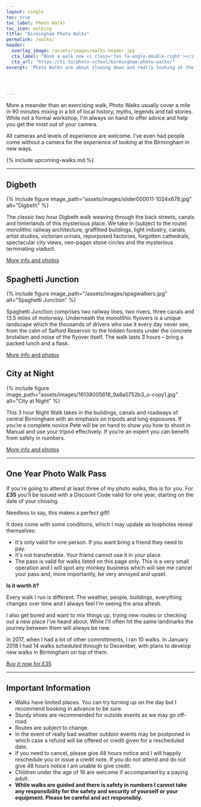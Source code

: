 ```yaml
---
layout: single
toc: true
toc_label: Photo Walks
toc_icon: walking
title: "Birmingham Photo Walks"
permalink: /walks/
header:
  overlay_image: /assets/images/walks-header.jpg
  cta_label: "Book a walk now <i class='fas fa-angle-double-right'></i>"
  cta_url: "https://ti.to/photo-school/birmingham-photo-walks/"
excerpt: 'Photo Walks are about slowing down and really looking at the details of the city while learning from being in a group.'




---
```



More a meander than an exercising walk, Photo Walks usually cover a mile in 90 minutes mixing in a bit of local history, myths, legends and tall stories. While not a formal workshop, I'm always on hand to offer advice and help you get the most out of your camera.

All cameras and levels of experience are welcome. I've even had people come without a camera for the experience of looking at the Birmingham in new ways.

{% include upcoming-walks.md %}

* * * 

## Digbeth

{% include figure image_path="assets/images/slider000011-1024x678.jpg" alt="Digbeth" %}

The classic two hour Digbeth walk weaving through the back streets, canals and hinterlands of this mysterious place. We take in (subject to the route) monolithic railway architecture, graffitied buildings, light industry, canals, artist studios, victorian urinals, repurposed factories, forgotten cathedrals, spectacular city views, neo-pagan stone circles and the mysterious terminating viaduct.

<a href="/digbeth" class="btn btn--primary">More info and photos</a>

## Spaghetti Junction

{% include figure image_path="/assets/images/spagwalkers.jpg" alt="Spaghetti Junction" %}

Spaghetti Junction comprises two railway lines, two rivers, three canals and 13.5 miles of motorway. Underneath the monolithic flyovers is a unique landscape which the thousands of drivers who use it every day never see, from the calm of Salford Reservoir to the hidden forests under the concrete brutalism and noise of the flyover itself. The walk lasts 3 hours – bring a packed lunch and a flask. 

<a href="/spaghetti-junction" class="btn btn--primary">More info and photos</a>

## City at Night

{% include figure image_path="assets/images/16138005618_9a8a0752b3_o-copy1.jpg" alt="City at Night" %}

This 3 hour Night Walk takes in the buildings, canals and roadways of central Birmingham with an emphasis on tripods and long exposures. If you’re a complete novice Pete will be on hand to show you how to shoot in Manual and use your tripod effectively. If you’re an expert you can benefit from safety in numbers. 
 
<a href="/city-at-night" class="btn btn--primary">More info and photos</a>

*** 


## One Year Photo Walk Pass

If you're going to attend at least three of my photo walks, this is for you. For **£35** you'll be issued with a Discount Code valid for one year, starting on the date of your chosing.

Needless to say, this makes a perfect gift!

It does come with some conditions, which I may update as loopholes reveal themselves:

* It's only valid for one person. If you want bring a friend they need to pay.
* It's not transferable. Your friend cannot use it in your place.
* The pass is valid for walks listed on this page only.
This is a very small operation and I will spot any monkey business which will see me cancel your pass and, more importantly, be very annoyed and upset.

**Is it worth it?**

Every walk I run is different. The weather, people, buildings, everything changes over time and I always feel I'm seeing the area afresh.

I also get bored and want to mix things up, trying new routes or checking out a new place I've heard about. While I'll often hit the same landmarks the journey between them will always be new.

In 2017, when I had a lot of other committments, I ran 10 walks. In January 2018 I had 14 walks scheduled through to December, with plans to develop new walks in Birmingham on top of them.


<a href="https://ti.to/photo-school/birmingham-photo-walks/with/rvgtakykxj4" class="btn btn--primary">Buy it now for £35</a>

***

## Important Information

* Walks have limited places. You can try turning up on the day but I recommend booking in advance to be sure.
* Sturdy shoes are recommended for outside events as we may go off-road.
* Routes are subject to change.
* In the event of really bad weather outdoor events may be postponed in which case a refund will be offered or credit given for a rescheduled date.
* If you need to cancel, please give 48 hours notice and I will happily reschedule you or issue a credit note. If you do not attend and do not give 48 hours notice I am unable to give credit.
* Children under the age of 16 are welcome if accompanied by a paying adult.
* **While walks are guided and there is safety in numbers I cannot take any responsibility for the safety and security of yourself or your equipment. Please be careful and act responsibly.**